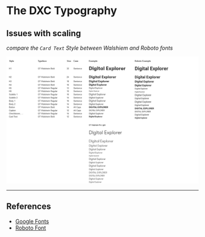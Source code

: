 # The DXC Typography



## Issues with scaling

_compare the `Card Text` Style between Walshiem and Roboto fonts_

![image](images/Typography.png)<br>


---

## References

- [Google Fonts](https://fonts.google.com/)
- [Roboto Font](https://fonts.google.com/specimen/Roboto)
